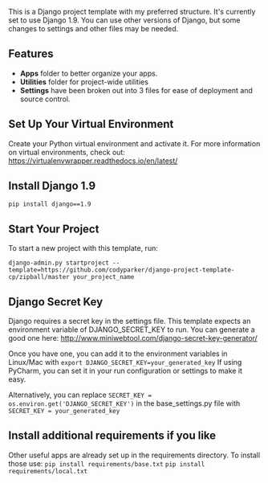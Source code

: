 This is a Django project template with my preferred structure. It's currently set to use Django 1.9. You can use other versions of Django, but some changes to settings and other files may be needed.

## Features
* **Apps** folder to better organize your apps.
* **Utilities** folder for project-wide utilities
* **Settings** have been broken out into 3 files for ease of deployment and source control.

## Set Up Your Virtual Environment
Create your Python virtual environment and activate it. For more information on virtual environments, check out: https://virtualenvwrapper.readthedocs.io/en/latest/

## Install Django 1.9
``pip install django==1.9``

## Start Your Project

To start a new project with this template, run:

``django-admin.py startproject --template=https://github.com/codyparker/django-project-template-cp/zipball/master your_project_name``

## Django Secret Key

Django requires a secret key in the settings file. This template expects an environment variable of DJANGO_SECRET_KEY to run. You can generate a good one here: http://www.miniwebtool.com/django-secret-key-generator/

Once you have one, you can add it to the environment variables in Linux/Mac with ``export DJANGO_SECRET_KEY=your_generated_key``
If using PyCharm, you can set it in your run configuration or settings to make it easy.

Alternatively, you can replace ``SECRET_KEY = os.environ.get('DJANGO_SECRET_KEY')`` in the base_settings.py file with ``SECRET_KEY = your_generated_key``


## Install additional requirements if you like

Other useful apps are already set up in the requirements directory. To install those use:
``pip install requirements/base.txt``
``pip install requirements/local.txt``

